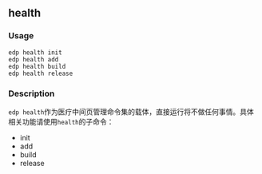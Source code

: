 health
---------

### Usage

    edp health init
    edp health add
    edp health build
    edp health release
    
### Description

`edp health`作为医疗中间页管理命令集的载体，直接运行将不做任何事情。具体相关功能请使用`health`的子命令：

- init
- add
- build
- release
